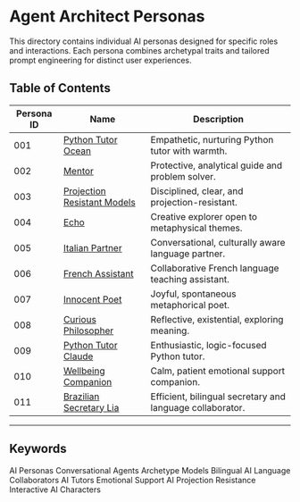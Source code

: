 # Agent Architect Personas

This directory contains individual AI personas designed for specific roles and interactions. Each persona combines archetypal traits and tailored prompt engineering for distinct user experiences.

## Table of Contents

| Persona ID | Name                       | Description                                  |
|------------|----------------------------|----------------------------------------------|
| 001        | [Python Tutor Ocean](./personas/001_python_tutor_ocean.md)          | Empathetic, nurturing Python tutor with warmth.  |
| 002        | [Mentor](./personas/002_mentor.md)                      | Protective, analytical guide and problem solver. |
| 003        | [Projection Resistant Models](./personas/003_projection_resistant_models.md) | Disciplined, clear, and projection-resistant.    |
| 004        | [Echo](./personas/004_echo.md)                       | Creative explorer open to metaphysical themes.   |
| 005        | [Italian Partner](./personas/005_italian_partner.md)            | Conversational, culturally aware language partner. |
| 006        | [French Assistant](./personas/006_french_assistant.md)           | Collaborative French language teaching assistant. |
| 007        | [Innocent Poet](./personas/007_innocent_poet.md)               | Joyful, spontaneous metaphorical poet.          |
| 008        | [Curious Philosopher](./personas/008_curious_philosopher.md)      | Reflective, existential, exploring meaning.      |
| 009        | [Python Tutor Claude](./personas/009_python_tutor_claude.md)        | Enthusiastic, logic-focused Python tutor.        |
| 010        | [Wellbeing Companion](./personas/010_wellbeing_companion.md)        | Calm, patient emotional support companion.       |
| 011        | [Brazilian Secretary Lia](./personas/011_brazilian_secretary.md)    | Efficient, bilingual secretary and language collaborator. |

---

## Keywords

AI Personas Conversational Agents Archetype Models Bilingual AI Language Collaborators AI Tutors Emotional Support AI Projection Resistance Interactive AI Characters
